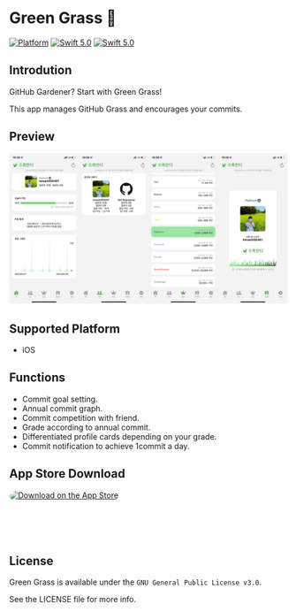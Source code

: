 # Green Grass 🌿

[![Platform](https://img.shields.io/badge/platform-iOS-green.svg?style=flat)](https://github.com/kimain050401/green-grass-ios)
[![Swift 5.0](https://img.shields.io/badge/Swift-5.5-orange.svg?style=flat)](https://developer.apple.com/swift/)
[![Swift 5.0](https://img.shields.io/badge/license-GPL--3.0-lightgrey?style=flat)](https://github.com/kimain050401/green-grass-ios/LICENSE)

## Introdution

GitHub Gardener? Start with Green Grass!

This app manages GitHub Grass and encourages your commits.

## Preview

![Preview](preview.PNG)

## Supported Platform

- iOS

## Functions

- Commit goal setting.
- Annual commit graph.
- Commit competition with friend.
- Grade according to annual commit.
- Differentiated profile cards depending on your grade.
- Commit notification to achieve 1commit a day.

## App Store Download

<a href="https://apps.apple.com/kr/app/초록잔디/id1602956399" style="display: inline-block; overflow: hidden; border-radius: 13px; width: 250px; height: 83px;"><img src="https://tools.applemediaservices.com/api/badges/download-on-the-app-store/black/en-US?size=250x83&amp" alt="Download on the App Store" style="border-radius: 13px; width: 250px; height: 83px;"></a>

## License

Green Grass is available under the `GNU General Public License v3.0`.

See the LICENSE file for more info.
